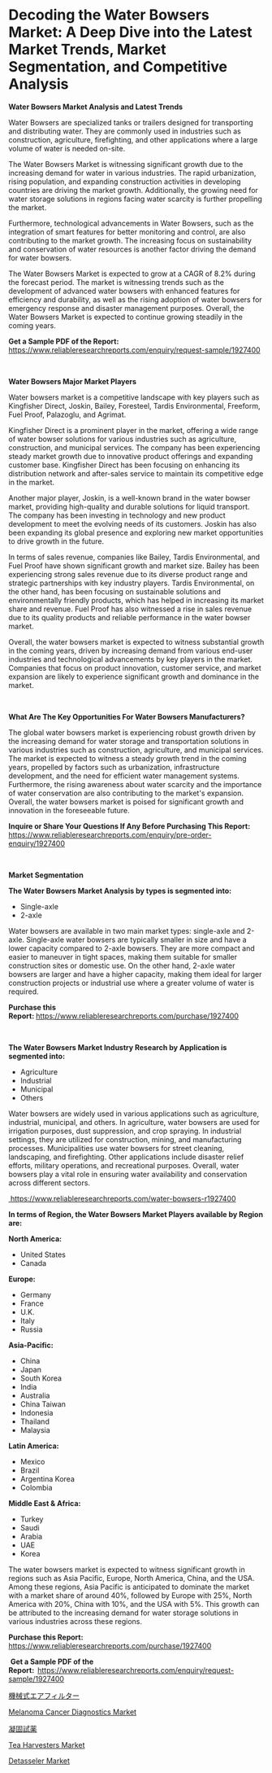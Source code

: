 <p><h1>Decoding the Water Bowsers Market: A Deep Dive into the Latest Market Trends, Market Segmentation, and Competitive Analysis</h1></p><p><strong>Water Bowsers Market Analysis and Latest Trends</strong></p>
<p><p>Water Bowsers are specialized tanks or trailers designed for transporting and distributing water. They are commonly used in industries such as construction, agriculture, firefighting, and other applications where a large volume of water is needed on-site.</p><p>The Water Bowsers Market is witnessing significant growth due to the increasing demand for water in various industries. The rapid urbanization, rising population, and expanding construction activities in developing countries are driving the market growth. Additionally, the growing need for water storage solutions in regions facing water scarcity is further propelling the market.</p><p>Furthermore, technological advancements in Water Bowsers, such as the integration of smart features for better monitoring and control, are also contributing to the market growth. The increasing focus on sustainability and conservation of water resources is another factor driving the demand for water bowsers.</p><p>The Water Bowsers Market is expected to grow at a CAGR of 8.2% during the forecast period. The market is witnessing trends such as the development of advanced water bowsers with enhanced features for efficiency and durability, as well as the rising adoption of water bowsers for emergency response and disaster management purposes. Overall, the Water Bowsers Market is expected to continue growing steadily in the coming years.</p></p>
<p><strong>Get a Sample PDF of the Report:&nbsp;</strong> <a href="https://www.reliableresearchreports.com/enquiry/request-sample/1927400">https://www.reliableresearchreports.com/enquiry/request-sample/1927400</a></p>
<p>&nbsp;</p>
<p><strong>Water Bowsers Major Market Players</strong></p>
<p><p>Water bowsers market is a competitive landscape with key players such as Kingfisher Direct, Joskin, Bailey, Foresteel, Tardis Environmental, Freeform, Fuel Proof, Palazoglu, and Agrimat. </p><p>Kingfisher Direct is a prominent player in the market, offering a wide range of water bowser solutions for various industries such as agriculture, construction, and municipal services. The company has been experiencing steady market growth due to innovative product offerings and expanding customer base. Kingfisher Direct has been focusing on enhancing its distribution network and after-sales service to maintain its competitive edge in the market.</p><p>Another major player, Joskin, is a well-known brand in the water bowser market, providing high-quality and durable solutions for liquid transport. The company has been investing in technology and new product development to meet the evolving needs of its customers. Joskin has also been expanding its global presence and exploring new market opportunities to drive growth in the future.</p><p>In terms of sales revenue, companies like Bailey, Tardis Environmental, and Fuel Proof have shown significant growth and market size. Bailey has been experiencing strong sales revenue due to its diverse product range and strategic partnerships with key industry players. Tardis Environmental, on the other hand, has been focusing on sustainable solutions and environmentally friendly products, which has helped in increasing its market share and revenue. Fuel Proof has also witnessed a rise in sales revenue due to its quality products and reliable performance in the water bowser market.</p><p>Overall, the water bowsers market is expected to witness substantial growth in the coming years, driven by increasing demand from various end-user industries and technological advancements by key players in the market. Companies that focus on product innovation, customer service, and market expansion are likely to experience significant growth and dominance in the market.</p></p>
<p>&nbsp;</p>
<p><strong>What Are The Key Opportunities For Water Bowsers Manufacturers?</strong></p>
<p><p>The global water bowsers market is experiencing robust growth driven by the increasing demand for water storage and transportation solutions in various industries such as construction, agriculture, and municipal services. The market is expected to witness a steady growth trend in the coming years, propelled by factors such as urbanization, infrastructure development, and the need for efficient water management systems. Furthermore, the rising awareness about water scarcity and the importance of water conservation are also contributing to the market's expansion. Overall, the water bowsers market is poised for significant growth and innovation in the foreseeable future.</p></p>
<p><strong>Inquire or Share Your Questions If Any Before Purchasing This Report:</strong> <a href="https://www.reliableresearchreports.com/enquiry/pre-order-enquiry/1927400">https://www.reliableresearchreports.com/enquiry/pre-order-enquiry/1927400</a></p>
<p>&nbsp;</p>
<p><strong>Market Segmentation</strong></p>
<p><strong>The Water Bowsers Market Analysis by types is segmented into:</strong></p>
<p><ul><li>Single-axle</li><li>2-axle</li></ul></p>
<p><p>Water bowsers are available in two main market types: single-axle and 2-axle. Single-axle water bowsers are typically smaller in size and have a lower capacity compared to 2-axle bowsers. They are more compact and easier to maneuver in tight spaces, making them suitable for smaller construction sites or domestic use. On the other hand, 2-axle water bowsers are larger and have a higher capacity, making them ideal for larger construction projects or industrial use where a greater volume of water is required.</p></p>
<p><strong>Purchase this Report:&nbsp;</strong><a href="https://www.reliableresearchreports.com/purchase/1927400">https://www.reliableresearchreports.com/purchase/1927400</a></p>
<p>&nbsp;</p>
<p><strong>The Water Bowsers Market Industry Research by Application is segmented into:</strong></p>
<p><ul><li>Agriculture</li><li>Industrial</li><li>Municipal</li><li>Others</li></ul></p>
<p><p>Water bowsers are widely used in various applications such as agriculture, industrial, municipal, and others. In agriculture, water bowsers are used for irrigation purposes, dust suppression, and crop spraying. In industrial settings, they are utilized for construction, mining, and manufacturing processes. Municipalities use water bowsers for street cleaning, landscaping, and firefighting. Other applications include disaster relief efforts, military operations, and recreational purposes. Overall, water bowsers play a vital role in ensuring water availability and conservation across different sectors.</p></p>
<p><a href="https://www.reliableresearchreports.com/water-bowsers-r1927400">&nbsp;https://www.reliableresearchreports.com/water-bowsers-r1927400</a></p>
<p><strong>In terms of Region, the Water Bowsers Market Players available by Region are:</strong></p>
<p>
    <p> <strong> North America: </strong>
        <ul>
            <li>United States</li>
            <li>Canada</li>
        </ul>
        </p> 
    <p> <strong> Europe: </strong>
        <ul>
            <li>Germany</li>
            <li>France</li>
            <li>U.K.</li>
            <li>Italy</li>
            <li>Russia</li>
        </ul>
        </p> 
    <p> <strong> Asia-Pacific: </strong>
        <ul>
            <li>China</li>
            <li>Japan</li>
            <li>South Korea</li>
            <li>India</li>
            <li>Australia</li>
            <li>China Taiwan</li>
            <li>Indonesia</li>
            <li>Thailand</li>
            <li>Malaysia</li>
        </ul>
        </p> 
    <p> <strong> Latin America: </strong>
        <ul>
            <li>Mexico</li>
            <li>Brazil</li>
            <li>Argentina Korea</li>
            <li>Colombia</li>
        </ul>
        </p> 
    <p> <strong> Middle East & Africa: </strong>
        <ul>
            <li>Turkey</li>
            <li>Saudi</li>
            <li>Arabia</li>
            <li>UAE</li>
            <li>Korea</li>
        </ul>
    </p>
    </p>
<p><p>The water bowsers market is expected to witness significant growth in regions such as Asia Pacific, Europe, North America, China, and the USA. Among these regions, Asia Pacific is anticipated to dominate the market with a market share of around 40%, followed by Europe with 25%, North America with 20%, China with 10%, and the USA with 5%. This growth can be attributed to the increasing demand for water storage solutions in various industries across these regions.</p></p>
<p><strong>Purchase this Report: </strong><a href="https://www.reliableresearchreports.com/purchase/1927400">https://www.reliableresearchreports.com/purchase/1927400</a></p>
<p>&nbsp;<strong>Get a Sample PDF of the Report:&nbsp;&nbsp;</strong><a href="https://www.reliableresearchreports.com/enquiry/request-sample/1927400">https://www.reliableresearchreports.com/enquiry/request-sample/1927400</a></p>
<p><strong></strong></p>
<p><p><a href="https://github.com/EstelWisozk1/Market-Research-Report-List-1/blob/main/759920631297.md">機械式エアフィルター</a></p><p><a href="https://www.linkedin.com/pulse/melanoma-cancer-diagnostics-market-analysis-its-cagr-segmentation-lyz2e?trackingId=%2FBGNHa0kVtgfK7P%2BWUAnAQ%3D%3D">Melanoma Cancer Diagnostics Market</a></p><p><a href="https://github.com/lrlmopnhwd79300/Market-Research-Report-List-1/blob/main/730279031296.md">凝固試薬</a></p><p><a href="https://github.com/lubmix/Market-Research-Report-List-2/blob/main/tea-harvesters-market.md">Tea Harvesters Market</a></p><p><a href="https://github.com/joannagoyvaerts/Market-Research-Report-List-2/blob/main/detasseler-market.md">Detasseler Market</a></p></p>